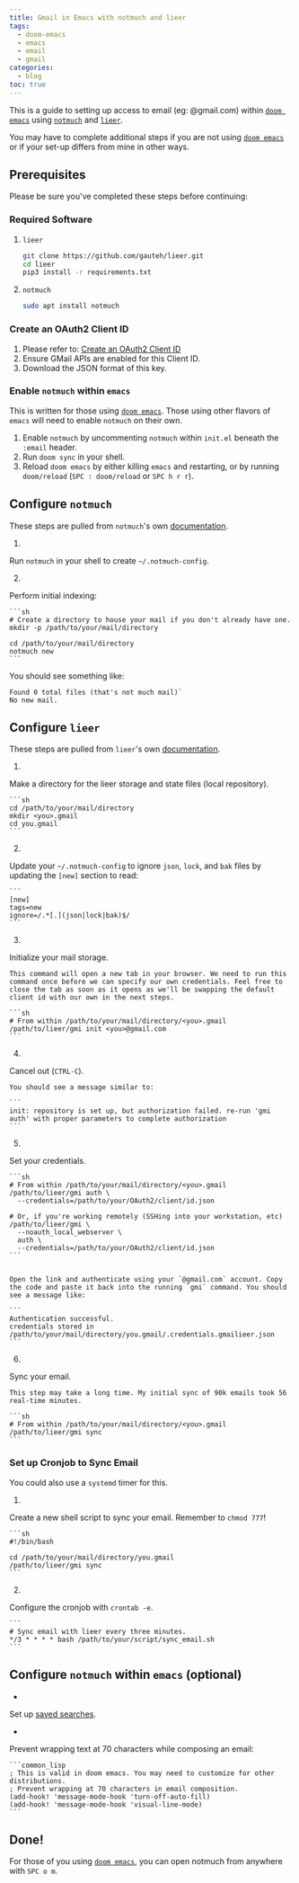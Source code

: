 ```yaml
---
title: Gmail in Emacs with notmuch and lieer
tags: 
  - doom-emacs
  - emacs
  - email
  - gmail
categories:
  - blog
toc: true
---
```


This is a guide to setting up access to email (eg: @gmail.com) within [`doom emacs`](https://github.com/hlissner/doom-emacs) using [`notmuch`](https://notmuchmail.org/) and [`lieer`](https://github.com/gauteh/lieer).

You may have to complete additional steps if you are not using [`doom emacs`](https://github.com/hlissner/doom-emacs) or if your set-up differs from mine in other ways.

## Prerequisites

Please be sure you've completed these steps before continuing:

### Required Software

1.  `lieer`

    ```sh
    git clone https://github.com/gauteh/lieer.git
    cd lieer
    pip3 install -r requirements.txt
    ```

2.  `notmuch`

    ```sh
    sudo apt install notmuch
    ```
    

### Create an OAuth2 Client ID

1. Please refer to: [Create an OAuth2 Client ID](/create-an-oauth2-client-id-for-gmail)
2. Ensure GMail APIs are enabled for this Client ID.
3. Download the JSON format of this key.

### Enable `notmuch` within `emacs`

This is written for those using [`doom emacs`](https://github.com/hlissner/doom-emacs). Those using other flavors of `emacs` will need to enable `notmuch` on their own.

1. Enable `notmuch` by uncommenting `notmuch` within `init.el` beneath the `:email` header.
2. Run `doom sync` in your shell.
3. Reload `doom emacs` by either killing `emacs` and restarting, or by running `doom/reload` (`SPC : doom/reload` or `SPC h r r`).

## Configure `notmuch`

These steps are pulled from `notmuch`'s own [documentation](https://notmuchmail.org/getting-started/).

1. 
Run `notmuch` in your shell to create `~/.notmuch-config`.

2. 
Perform initial indexing:

    ```sh
    # Create a directory to house your mail if you don't already have one.
    mkdir -p /path/to/your/mail/directory
    
    cd /path/to/your/mail/directory
    notmuch new
    ```
    

You should see something like:

```
Found 0 total files (that's not much mail)`
No new mail.
```
    

## Configure `lieer`

These steps are pulled from `lieer`'s own [documentation](https://github.com/gauteh/lieer#usage).

1. 
Make a directory for the lieer storage and state files (local repository).

    ```sh
    cd /path/to/your/mail/directory
    mkdir <you>.gmail
    cd you.gmail
    ```
    

2. 
Update your `~/.notmuch-config` to ignore `json`, `lock`, and `bak` files by updating the `[new]` section to read:

    ```
    [new]
    tags=new
    ignore=/.*[.](json|lock|bak)$/
    ```
    

3. 
Initialize your mail storage.

    This command will open a new tab in your browser. We need to run this command once before we can specify our own credentials. Feel free to close the tab as soon as it opens as we'll be swapping the default client id with our own in the next steps.

    ```sh
    # From within /path/to/your/mail/directory/<you>.gmail
    /path/to/lieer/gmi init <you>@gmail.com
    ```
    

4. 
Cancel out (`CTRL-C`).

    You should see a message similar to:

    ```
    init: repository is set up, but authorization failed. re-run 'gmi auth' with proper parameters to complete authorization
    ```
    

5. 
Set your credentials.

    ```sh
    # From within /path/to/your/mail/directory/<you>.gmail
    /path/to/lieer/gmi auth \
      --credentials=/path/to/your/OAuth2/client/id.json
    
    # Or, if you're working remotely (SSHing into your workstation, etc)
    /path/to/lieer/gmi \
      --noauth_local_webserver \
      auth \
      --credentials=/path/to/your/OAuth2/client/id.json
    ```
    

    Open the link and authenticate using your `@gmail.com` account. Copy the code and paste it back into the running `gmi` command. You should see a message like:

    ```
    Authentication successful.
    credentials stored in /path/to/your/mail/directory/you.gmail/.credentials.gmailieer.json
    ```
    

6. 
Sync your email.

    This step may take a long time. My initial sync of 90k emails took 56 real-time minutes.

    ```sh
    # From within /path/to/your/mail/directory/<you>.gmail
    /path/to/lieer/gmi sync
    ```
    

### Set up Cronjob to Sync Email

You could also use a `systemd` timer for this.

1. 
Create a new shell script to sync your email. Remember to `chmod 777`!

    ```sh
    #!/bin/bash
    
    cd /path/to/your/mail/directory/you.gmail
    /path/to/lieer/gmi sync
    ```
    

2. 
Configure the cronjob with `crontab -e`.

    ```
    # Sync email with lieer every three minutes.
    */3 * * * * bash /path/to/your/script/sync_email.sh
    ```
    

## Configure `notmuch` within `emacs` (optional)

- 
Set up [saved searches](https://notmuchmail.org/doc/latest/notmuch-emacs.html#saved-searches).

- 
Prevent wrapping text at 70 characters while composing an email:

    ```common_lisp
    ; This is valid in doom emacs. You may need to customize for other distributions.
    ; Prevent wrapping at 70 characters in email composition.
    (add-hook! 'message-mode-hook 'turn-off-auto-fill)
    (add-hook! 'message-mode-hook 'visual-line-mode)
    ```
    

## Done!

For those of you using [`doom emacs`](https://github.com/hlissner/doom-emacs), you can open notmuch from anywhere with `SPC o m`.
